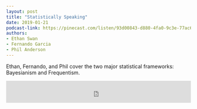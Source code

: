 ```yaml
---
layout: post
title: "Statistically Speaking"
date: 2019-01-21
podcast-link: https://pinecast.com/listen/93d00843-d880-4fa0-9c3e-77ac657eddd5.mp3
authors:
- Ethan Swan
- Fernando Garcia
- Phil Anderson
---
```


Ethan, Fernando, and Phil cover the two major statistical frameworks: Bayesianism and Frequentism.

<iframe src="https://pinecast.com/player/93d00843-d880-4fa0-9c3e-77ac657eddd5?theme=minimal" seamless height="60" style="border:0" class="pinecast-embed" frameborder="0" width="100%"></iframe>
